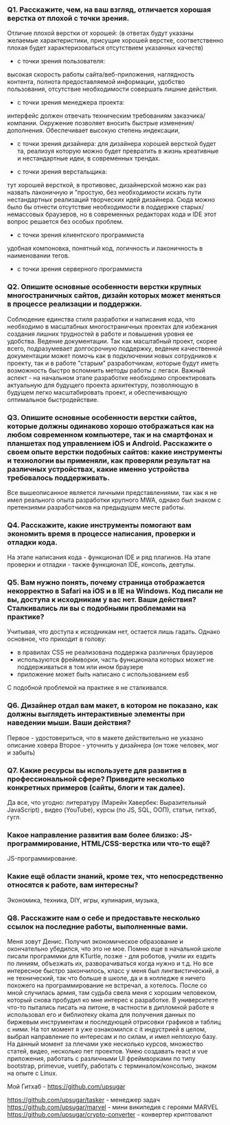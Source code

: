 ### Q1. Расскажите, чем, на ваш взгляд, отличается хорошая верстка от плохой с точки зрения.

Отличие плохой верстки от хорошей:
(в ответах будут указаны желаемые характеристики, присущие хорошей верстке, соответственно плохая будет
характеризоваться отсутствием указанных качеств)

- с точки зрения пользователя:

высокая скорость работы сайта/веб-приложения, наглядность контента, полнота предоставляемой информации, удобство
пользования, отсутствие необходимости совершать лишние действия.

- с точки зрения менеджера проекта:

интерфейс должен отвечать техническим требованиям заказчика/компании.
Окружение позволяет вносить быстрые изменения/дополнения. Обеспечивает высокую степень индексации,

- с точки зрения дизайнера:
  для дизайнера хорошей версткой будет та, реализуя которую можно будет превратить в жизнь креативные и нестандартные
  идеи, в современных трендах.

- с точки зрения верстальщика:

тут хорошей версткой, в противовес, дизайнерской можно как раз назвать лаконичную и "простую, без необходимости искать
пути нестандартных реализаций творческих идей дизайнера.
Сюда можно было бы отнести отсутствие необходимости в поддержке старых/немассовых браузеров, но в современных редакторах
кода и IDE этот вопрос решается без особых проблем.

- с точки зрения клиентского программиста

удобная компоновка, понятный код, логичность и лаконичность в наименовании тегов.

- с точки зрения серверного программиста

### Q2. Опишите основные особенности верстки крупных многостраничных сайтов, дизайн которых может меняться в процессе реализации и поддержки.

Соблюдение единства стиля разработки и написания кода, что необходимо в масштабных многостраничных проектах для
избежания создания лишних трудностей в работе и повышения уровня ее удобства.
Ведение документации. Так как масштабный проект, скорее всего, подразумевает долгосрочную поддержку, ведение
качественной документации может помочь как в подключении новых сотрудников к проекту, так и в работе "старым"
разработчикам, которые будут иметь возможность быстро вспомнить методы работы с легаси.
Важный аспект - на начальном этапе разработке необходимо спроектировать актуальную для будущего проекта архитектуру,
позволяющую в будущем легко масштабировать проект, и обеспечивающую оптимальное быстродействие.

### Q3. Опишите основные особенности верстки сайтов, которые должны одинаково хорошо отображаться как на любом современном компьютере, так и на смартфонах и планшетах под управлением iOS и Android. Расскажите о своем опыте верстки подобных сайтов: какие инструменты и технологии вы применяли, как проверяли результат на различных устройствах, какие именно устройства требовалось поддерживать.

Все вышеописанное является личными представлениями, так как я не имел реального опыта разработки крупного MWA, однако
был знаком с претензиями разработчиков на предыдущем месте работы.

### Q4. Расскажите, какие инструменты помогают вам экономить время в процессе написания, проверки и отладки кода.

На этапе написания кода - функционал IDE и ряд плагинов.
На этапе проверки и отладки - также функционал IDE, консоль, девтулы.

### Q5. Вам нужно понять, почему страница отображается некорректно в Safari на iOS и в IE на Windows. Код писали не вы, доступа к исходникам у вас нет. Ваши действия? Сталкивались ли вы с подобными проблемами на практике?

Учитывая, что доступа к исходникам нет, остается лишь гадать. Однако основное, что приходит в голову:

- в правилах CSS не реализована поддержка различных браузеров
- используются фреймворки, часть функционала которых может не поддерживаться в том или ином браузере
- приложение может быть написано с использованием es6

С подобной проблемой на практике я не сталкивался.

### Q6. Дизайнер отдал вам макет, в котором не показано, как должны выглядеть интерактивные элементы при наведении мыши. Ваши действия?

Первое - удостовериться, что в макете действительно не указано описание ховера
Второе - уточнить у дизайнера (он тоже человек, мог и забыть)

### Q7. Какие ресурсы вы используете для развития в профессиональной сфере? Приведите несколько конкретных примеров (сайты, блоги и так далее).

Да все, что угодно: литературу (Марейн Хавербек: Выразительный JavaScript) , видео (YouTube), курсы (по JS, SQL, ООП),
статьи, гитхаб, гугл.

### Какое направление развития вам более близко: JS-программирование, HTML/CSS-верстка или что-то ещё?

JS-программирование.

### Какие ещё области знаний, кроме тех, что непосредственно относятся к работе, вам интересны?

Экономика, техника, DIY, игры, кулинария, музыка,

### Q8. Расскажите нам о себе и предоставьте несколько ссылок на последние работы, выполненные вами.

Меня зовут Денис. Получил экономическое образование и окончательно убедился, что это не мое.
Помню еще в начальной школе писали программки для KTurtle, позже - для роботов, учили их ездить по линиям, объезжать их,
разворачиваться когда нужно и т.д. Но все интересное быстро закончилось, класс у меня был лингвистический, а не
технический, так что больше в школе, да и в колледже я ничего похожего на программирование не встречал, а хотелось.
После со мной случилась армия, там судьба свела меня с хорошим человеком, который снова пробудил ко мне интерес к
разработке. В университете что-то пытались писать на питоне, в частности в дипломной работе я использовал его и
библиотеку okama для получения данных по биржевым инструментам и последующей отрисовки графиков и таблиц с ними. На тот
момент я уже ознакомился с it индустрией в целом, выбрал направление по интересам и по силам, и имел неплохую базу.
На данный момент за плечами уже несколько курсов, множество статей, видео, несколько пет проектов. Умею создавать react
и vue приложения, работать с различными UI фреймворками по типу bootstrap, primevue, vuetify, работать с
терминалом/консолью, знаком на опыте с Linux.

Мой Гитхаб - https://github.com/upsugar

https://github.com/upsugar/tasker - менеджер задач  
https://github.com/upsugar/marvel - мини википедия с героями MARVEL  
https://github.com/upsugar/crypto-converter - конвертер криптовалют  
